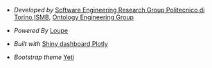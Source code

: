 - *Developed by* [Software Engineering Research Group,Politecnico di Torino](http://softeng.polito.it/),[ISMB](http://www.ismb.it), [Ontology Engineering Group](http://oeg-upm.net/)

- *Powered By* [Loupe](http://loupe.linkeddata.es/loupe/)

- *Built with* [Shiny dashboard](https://rstudio.github.io/shinydashboard/),[Plotly](https://plot.ly/)

- *Bootstrap theme* [Yeti](https://bootswatch.com/yeti/)
